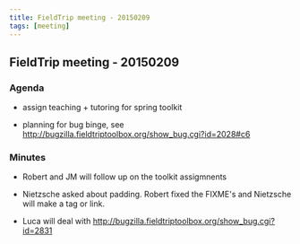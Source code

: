 ```yaml
---
title: FieldTrip meeting - 20150209
tags: [meeting]
---
```


## FieldTrip meeting - 20150209

### Agenda

- assign teaching + tutoring for spring toolkit

- planning for bug binge, see http://bugzilla.fieldtriptoolbox.org/show_bug.cgi?id=2028#c6

### Minutes

- Robert and JM will follow up on the toolkit assigmnents

- Nietzsche asked about padding. Robert fixed the FIXME's and Nietzsche will make a tag or link.

- Luca will deal with http://bugzilla.fieldtriptoolbox.org/show_bug.cgi?id=2831
